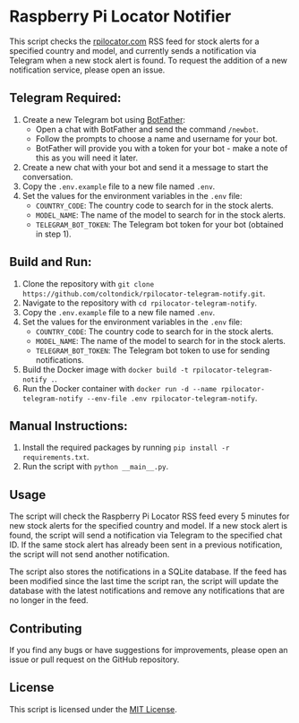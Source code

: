 # Raspberry Pi Locator Notifier

This script checks the [rpilocator.com](rpilocator.com) RSS feed for stock alerts for a specified country and model, and currently sends a notification via Telegram when a new stock alert is found. To request the addition of a new notification service, please open an issue.

## Telegram Required:

1. Create a new Telegram bot using [BotFather](https://t.me/BotFather):
   - Open a chat with BotFather and send the command `/newbot`.
   - Follow the prompts to choose a name and username for your bot.
   - BotFather will provide you with a token for your bot - make a note of this as you will need it later.
2. Create a new chat with your bot and send it a message to start the conversation.
3. Copy the `.env.example` file to a new file named `.env`.
4. Set the values for the environment variables in the `.env` file:
   - `COUNTRY_CODE`: The country code to search for in the stock alerts.
   - `MODEL_NAME`: The name of the model to search for in the stock alerts.
   - `TELEGRAM_BOT_TOKEN`: The Telegram bot token for your bot (obtained in step 1).

## Build and Run:

1. Clone the repository with `git clone https://github.com/coltondick/rpilocator-telegram-notify.git`.
2. Navigate to the repository with `cd rpilocator-telegram-notify`.
3. Copy the `.env.example` file to a new file named `.env`.
4. Set the values for the environment variables in the `.env` file:
   - `COUNTRY_CODE`: The country code to search for in the stock alerts.
   - `MODEL_NAME`: The name of the model to search for in the stock alerts.
   - `TELEGRAM_BOT_TOKEN`: The Telegram bot token to use for sending notifications.
5. Build the Docker image with `docker build -t rpilocator-telegram-notify .`.
6. Run the Docker container with `docker run -d --name rpilocator-telegram-notify --env-file .env rpilocator-telegram-notify`.

## Manual Instructions:

1. Install the required packages by running `pip install -r requirements.txt`.
2. Run the script with `python __main__.py`.

## Usage

The script will check the Raspberry Pi Locator RSS feed every 5 minutes for new stock alerts for the specified country and model. If a new stock alert is found, the script will send a notification via Telegram to the specified chat ID. If the same stock alert has already been sent in a previous notification, the script will not send another notification.

The script also stores the notifications in a SQLite database. If the feed has been modified since the last time the script ran, the script will update the database with the latest notifications and remove any notifications that are no longer in the feed.

## Contributing

If you find any bugs or have suggestions for improvements, please open an issue or pull request on the GitHub repository.

## License

This script is licensed under the [MIT License](LICENSE).
